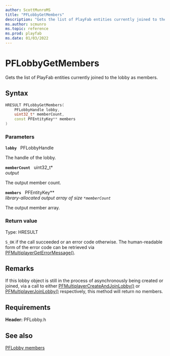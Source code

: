```yaml
---
author: ScottMunroMS
title: "PFLobbyGetMembers"
description: "Gets the list of PlayFab entities currently joined to the lobby as members."
ms.author: scmunro
ms.topic: reference
ms.prod: playfab
ms.date: 01/03/2022
---
```


# PFLobbyGetMembers  

Gets the list of PlayFab entities currently joined to the lobby as members.  

## Syntax  
  
```cpp
HRESULT PFLobbyGetMembers(  
    PFLobbyHandle lobby,  
    uint32_t* memberCount,  
    const PFEntityKey** members  
)  
```  
  
### Parameters  
  
**`lobby`** &nbsp; PFLobbyHandle  
  
The handle of the lobby.  
  
**`memberCount`** &nbsp; uint32_t*  
*output*  
  
The output member count.  
  
**`members`** &nbsp; PFEntityKey**  
*library-allocated output array of size `*memberCount`*  
  
The output member array.  
  
  
### Return value
Type: HRESULT
  
```S_OK``` if the call succeeded or an error code otherwise. The human-readable form of the error code can be retrieved via [PFMultiplayerGetErrorMessage()](../../pfmultiplayer/functions/pfmultiplayergeterrormessage.md).
  
## Remarks  
  
If this lobby object is still in the process of asynchronously being created or joined, via a call to either [PFMultiplayerCreateAndJoinLobby()](pfmultiplayercreateandjoinlobby.md) or [PFMultiplayerJoinLobby()](pfmultiplayerjoinlobby.md) respectively, this method will return no members.
  
## Requirements  
  
**Header:** PFLobby.h
  
## See also  
[PFLobby members](../pflobby_members.md)  

  
  
